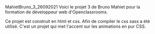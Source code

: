 MahietBruno_3_26092021
Voici le projet 3 de Bruno Mahiet pour la formation de développeur web d'Openclassrooms.

Ce projet est construit en html et css. Afin de compiler le css sass a été utilisé.
C'est un projet qui met l'accent sur les animations en pur CSS. 
